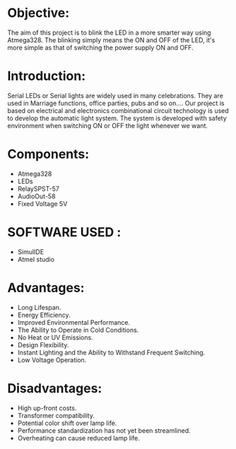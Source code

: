 # Objective:

The aim of this project is to blink the LED in a more smarter way using Atmega328. The blinking simply means the ON and OFF of the LED, it's more simple as that of switching the power supply ON and OFF.

# Introduction:

Serial LEDs or Serial lights are widely used in many celebrations. They are used in Marriage functions, office parties, pubs and so on.... Our project is based on electrical and electronics combinational circuit technology is used to develop the automatic light system. The system is developed with safety environment when switching ON or OFF the light whenever we want.

# Components:
* Atmega328
* LEDs
* RelaySPST-57
* AudioOut-58
* Fixed Voltage 5V


# SOFTWARE USED :

* SimulIDE
* Atmel studio

# Advantages:
* Long Lifespan. 
* Energy Efficiency.
* Improved Environmental Performance.
* The Ability to Operate in Cold Conditions. 
* No Heat or UV Emissions.
* Design Flexibility.
* Instant Lighting and the Ability to Withstand Frequent Switching.
* Low Voltage Operation.

# Disadvantages:
* High up-front costs.
* Transformer compatibility.
* Potential color shift over lamp life.
* Performance standardization has not yet been streamlined.
* Overheating can cause reduced lamp life.

